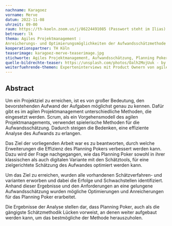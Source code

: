 ```yaml
---
nachname: Karagoez
vorname: Merve
datum: 2022-11-08
uhrzeit: 09-00
raum: https://th-koeln.zoom.us/j/86224491085 (Passwort steht im Ilias) Präsentation
betreuer: lk 
thema: Agiles Projektmanagement : 
Anreicherungs- und Optimierungsmöglichkeiten der Aufwandsschätzmethode Planning Poker
kooperationspartner: TH Köln
teaserimage: karagoez-merve-teaserimage.jpg
stichworte: Agiles Projektmanagement, Aufwandsschätzung, Planning Poker
quelle-bildrechte-teaser: https://unsplash.com/photos/Oalh2MojUuk - by Jason Goodman 
weiterfuehrende-themen: Experteninterviews mit Product Ownern von agilen Teams führen, um zu identifizieren, ob die erarbeiteten Erweiterung von Planning Poker sinnvoll und realisierbar sind. / Durchführung einer Umfrage mit agilen Teams, um heruszufinden, ob die identifizierten Anreicherungen für Planning Poker, im Hinblick auf die unterschiedlichen Rollen im Team (Entwickler, Product Owner und Scrum Master) gewünscht werden und ebenfalls realisierbar sind.
---
```


## Abstract

Um ein Projektziel zu erreichen, ist es von großer Bedeutung, den bevorstehenden Aufwand der Aufgaben möglichst genau zu kennen. Dafür gibt es im agilen Projektmanagement unterschiedliche Methoden, die eingesetzt werden. Scrum, als ein Vorgehensmodell des agilen Projektmanagements, verwendet spielerische Methoden für die Aufwandsschätzung. Dadurch steigen die Bedenken, eine effiziente Analyse des Aufwands zu erlangen.

Das Ziel der vorliegenden Arbeit war es zu beantworten, durch welche Erweiterungen die Effizienz des Planning Pokers verbessert werden kann. Dazu wird der Frage nachgegangen, wie das Planning Poker sowohl in ihrer klassischen als auch digitalen Variante mit den Schätztools, für eine zielgerichtete Schätzung des Aufwandes optimiert werden kann.

Um das Ziel zu erreichen, wurden alle vorhandenen Schätzverfahren- und varianten erworben und dabei die Erfolge und Schwachstellen identifiziert. Anhand dieser Ergebnisse und den Anforderungen an eine gelungene Aufwandsschätzung wurden mögliche Optimierungen und Anreicherungen für das Planning Poker erarbeitet.

Die Ergebnisse der Analyse stellen dar, dass Planning Poker, auch als die gängigste Schätzmethodik Lücken vorweist, an denen weiter aufgebaut werden kann, um das bestmögliche der Methode herauszuholen.
 

